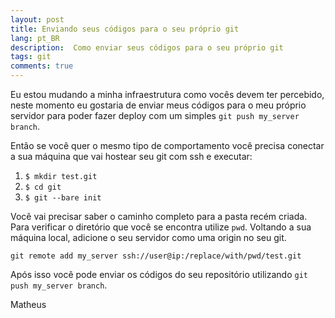 ```yaml
---
layout: post
title: Enviando seus códigos para o seu próprio git
lang: pt_BR
description:  Como enviar seus códigos para o seu próprio git
tags: git
comments: true
---	
```


Eu estou mudando a minha infraestrutura como vocês devem ter percebido, neste momento eu gostaria de enviar meus códigos para o meu próprio servidor para poder fazer deploy com um simples `git push my_server branch`.

Então se você quer o mesmo tipo de comportamento você precisa conectar a sua máquina que vai hostear seu git com ssh e executar:

1. `$ mkdir test.git`
2. `$ cd git`
3. `$ git --bare init` 

Você vai precisar saber o caminho completo para a pasta recém criada. Para verificar o diretório que você se encontra utilize `pwd`. Voltando a sua máquina local, adicione o seu servidor como uma origin no seu git. 

```
git remote add my_server ssh://user@ip:/replace/with/pwd/test.git
```

Após isso você pode enviar os códigos do seu repositório utilizando `git push my_server branch`.

Matheus
